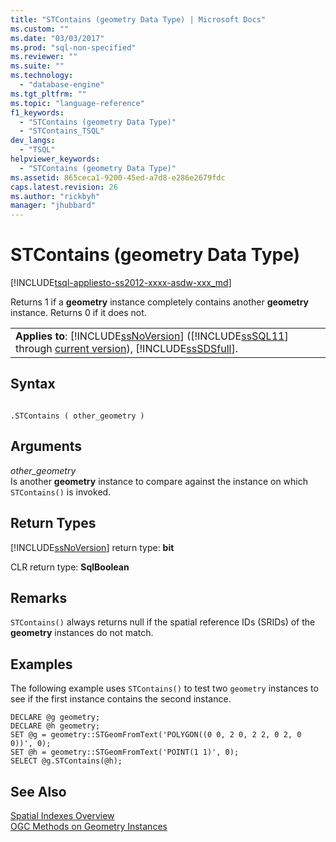 ```yaml
---
title: "STContains (geometry Data Type) | Microsoft Docs"
ms.custom: ""
ms.date: "03/03/2017"
ms.prod: "sql-non-specified"
ms.reviewer: ""
ms.suite: ""
ms.technology: 
  - "database-engine"
ms.tgt_pltfrm: ""
ms.topic: "language-reference"
f1_keywords: 
  - "STContains (geometry Data Type)"
  - "STContains_TSQL"
dev_langs: 
  - "TSQL"
helpviewer_keywords: 
  - "STContains (geometry Data Type)"
ms.assetid: 865ceca1-9200-45ed-a7d8-e286e2679fdc
caps.latest.revision: 26
ms.author: "rickbyh"
manager: "jhubbard"
---
```

# STContains (geometry Data Type)
[!INCLUDE[tsql-appliesto-ss2012-xxxx-asdw-xxx_md](../../relational-databases/system-stored-procedures/includes/tsql-appliesto-ss2012-xxxx-asdw-xxx-md.md)]

  Returns 1 if a **geometry** instance completely contains another **geometry** instance. Returns 0 if it does not.  
  
||  
|-|  
|**Applies to**: [!INCLUDE[ssNoVersion](../../advanced-analytics/r-services/includes/ssnoversion-md.md)] ([!INCLUDE[ssSQL11](../../analysis-services/includes/sssql11-md.md)] through [current version](http://msdn.microsoft.com/library/bb500435.aspx)), [!INCLUDE[ssSDSfull](../../analysis-services/multidimensional-models/includes/sssdsfull-md.md)].|  
  
## Syntax  
  
```  
  
.STContains ( other_geometry )  
```  
  
## Arguments  
 *other_geometry*  
 Is another **geometry** instance to compare against the instance on which `STContains()` is invoked.  
  
## Return Types  
 [!INCLUDE[ssNoVersion](../../advanced-analytics/r-services/includes/ssnoversion-md.md)] return type: **bit**  
  
 CLR return type: **SqlBoolean**  
  
## Remarks  
 `STContains()` always returns null if the spatial reference IDs (SRIDs) of the **geometry** instances do not match.  
  
## Examples  
 The following example uses `STContains()` to test two `geometry` instances to see if the first instance contains the second instance.  
  
```  
DECLARE @g geometry;  
DECLARE @h geometry;  
SET @g = geometry::STGeomFromText('POLYGON((0 0, 2 0, 2 2, 0 2, 0 0))', 0);  
SET @h = geometry::STGeomFromText('POINT(1 1)', 0);  
SELECT @g.STContains(@h);  
```  
  
## See Also  
 [Spatial Indexes Overview](../../relational-databases/spatial/spatial-indexes-overview.md)   
 [OGC Methods on Geometry Instances](../../t-sql/data-types/ogc-methods-on-geometry-instances.md)  
  
  